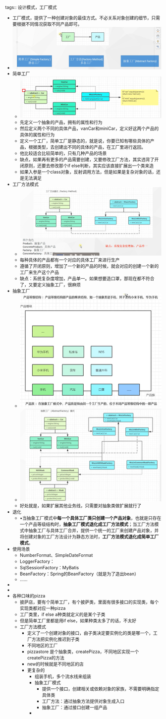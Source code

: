 tags:: 设计模式，工厂模式

- 工厂模式，提供了一种创建对象的最佳方式。不必关系对象创建的细节，只需要根据不同情况获取不同产品即可。
- ![image.png](../assets/image_1680331743597_0.png)
- 简单工厂
	- ![image.png](../assets/image_1680331819489_0.png)
	- 先定义一个抽象的产品，拥有的属性和行为
	- 然后定义两个不同的具体产品，vanCar和miniCar，定义好这两个产品的具体的属性和行为
	- 定义一个工厂，简单工厂是静态的，就是说，你要已知有哪些具体的产品，根据类型，去创建出不同的具体的产品，在工厂里进行返回。
	- 他比较适合比较简单的，只有几种产品的场景
	- 缺点，如果再有更多的产品需要创建，又要修改工厂方法，其实违背了开闭原则，还要去修改那个if else判断，其实应该直接扩展出一个类来造
	- 如果入参是一个class对象，反射调用方法，但是如果是复杂对象的话，还是无法满足
- 工厂方法模式
	- ![image.png](../assets/image_1680334290130_0.png)
	- 每种具体的产品都有一个对应的具体工厂来进行生产
	- 遵循了开闭原则，增加了一个新的产品的时候，就会对应的创建一个新的工厂来生产这个产品
	- 缺点：系统复杂度增加，产品单一。如果想要造口罩，那现在都不符合了，又要定义抽象工厂，很麻烦
- 抽象工厂
	- ![image.png](../assets/image_1680335220457_0.png)
	- ![image.png](../assets/image_1680335287050_0.png)
	- 好处就是，如果扩展其他业务线，只需要对抽象类做扩展就行了
- 退化
	- •当抽象工厂模式中**每一个具体工厂类只创建一个产品对象**，也就是只存在一个产品等级结构时，**抽象工厂模式退化成工厂方法模式**；当工厂方法模式中抽象工厂与具体工厂合并，提供一个统一的工厂来创建产品对象，并将创建对象的工厂方法设计为静态方法时，**工厂方法模式退化成简单工厂模式**。
- 使用场景
	- NumberFormat、SimpleDateFormat
	- LoggerFactory：
	- SqlSessionFactory：MyBatis
	- BeanFactory：Spring的BeanFactory（就是为了造出bean）
	- ......
-
-
- 各种口味的pizza
	- 披萨店，要有个简单工厂，有个披萨类，里面有很多接口的实现类，每个实现类都对应一种pizza
	- 工厂类里，if else a种类就定义的是某个子类
	- 但是简单工厂里都是用if else，如果种类太多了的话，不太好
	- 工厂方法模式
		- 定义了一个创建对象的接口，由子类决定要实例化的类是哪一个，工厂方法把实例化推迟到子类
		- 不同地区的工厂
		- pizzastore 是个抽象类，createPizza，不同地区实现一个createPizza的方法
		- new的时候就是不同地区的店
		- 更复杂的
			- 组装手机，多个流水线来组装
			- 抽象工厂模式
				- 提供一个接口，创建相关或依赖对象的家族，不需要明确指定具体类
				- 工厂方法：通过抽象方法提供对象生成入口
				- 抽象工厂：通过接口创建一组产品
			-